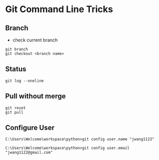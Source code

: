 <h1>Git Command Line Tricks</h1>

## Branch

* check current branch

```dos
git branch
git checkout <branch name>
```

## Status

```dos
git log --oneline
```

## Pull without merge

```dos
git reset
git pull
```

## Configure User

```dos
C:\Users\Welcome\workspace\python>git config user.name "jwang1122"

C:\Users\Welcome\workspace\python>git config user.email "jwang1122@gmail.com"
```